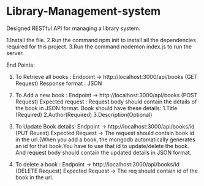 # Library-Management-system
Designed RESTful API for managing a library system.

1.Install the file.
2.Run the command npm init to install all the dependencies required for this project.
3.Run the command nodemon index.js to run the server.

End Points:
1. To Retrieve all books :
   Endpoint -> http://localhost:3000/api/books  (GET Request)
   Response format : JSON   
2.  To Add a new book :
    Endpoint -> http://localhost:3000/api/books   (POST Request)
    Expected request : Request body should contain the details of the book in JSON format.
                      Book should have these details:
                               1.Title (Required)
                               2.Author(Required)
                               3.Description(Optional)
     
3.  To Update Book details:
     Endpoint -> http://localhost:3000/api/books/id (PUT Reuest)
     Expected Request -> The request should contain book id in the url.(When you add a book, the mongodb 
                         automatically generates an id for that book.You have to use that id to update/delete 
                         the book.
                         And request body should contain the updated details in JSON format.
     
4.  To delete a book :
     Endpoint -> http://localhost:3000/api/books/id  (DELETE Request)
     Expected Request -> The req should contain id of the book in the url.
    

